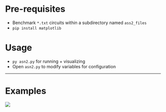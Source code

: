 # Pre-requisites

 - Benchmark `*.txt` circuits within a subdirectory named `ass2_files`
 - `pip install matplotlib`

# Usage

 - `py asn2.py` for running + visualizing  
 - Open `asn2.py` to modify variables for configuration

---

# Examples

[![](https://markdown-videos.deta/youtube/HeIz6wrVgZc)](https://youtu.be/HeIz6wrVgZc)


